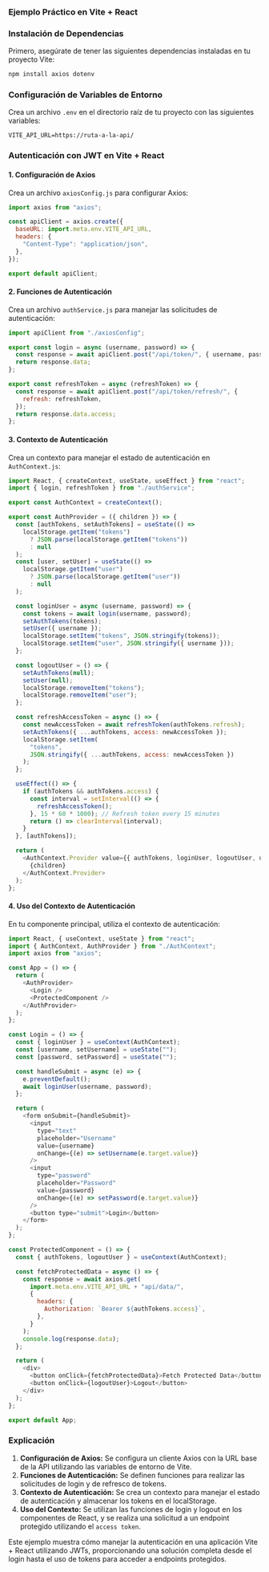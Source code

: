 ### Ejemplo Práctico en Vite + React

### Instalación de Dependencias

Primero, asegúrate de tener las siguientes dependencias instaladas en tu proyecto Vite:

```bash
npm install axios dotenv
```

### Configuración de Variables de Entorno

Crea un archivo `.env` en el directorio raíz de tu proyecto con las siguientes variables:

```
VITE_API_URL=https://ruta-a-la-api/
```

### Autenticación con JWT en Vite + React

#### 1. Configuración de Axios

Crea un archivo `axiosConfig.js` para configurar Axios:

```javascript name=src/axiosConfig.js
import axios from "axios";

const apiClient = axios.create({
  baseURL: import.meta.env.VITE_API_URL,
  headers: {
    "Content-Type": "application/json",
  },
});

export default apiClient;
```

#### 2. Funciones de Autenticación

Crea un archivo `authService.js` para manejar las solicitudes de autenticación:

```javascript name=src/authService.js
import apiClient from "./axiosConfig";

export const login = async (username, password) => {
  const response = await apiClient.post("/api/token/", { username, password });
  return response.data;
};

export const refreshToken = async (refreshToken) => {
  const response = await apiClient.post("/api/token/refresh/", {
    refresh: refreshToken,
  });
  return response.data.access;
};
```

#### 3. Contexto de Autenticación

Crea un contexto para manejar el estado de autenticación en `AuthContext.js`:

```javascript name=src/AuthContext.js
import React, { createContext, useState, useEffect } from "react";
import { login, refreshToken } from "./authService";

export const AuthContext = createContext();

export const AuthProvider = ({ children }) => {
  const [authTokens, setAuthTokens] = useState(() =>
    localStorage.getItem("tokens")
      ? JSON.parse(localStorage.getItem("tokens"))
      : null
  );
  const [user, setUser] = useState(() =>
    localStorage.getItem("user")
      ? JSON.parse(localStorage.getItem("user"))
      : null
  );

  const loginUser = async (username, password) => {
    const tokens = await login(username, password);
    setAuthTokens(tokens);
    setUser({ username });
    localStorage.setItem("tokens", JSON.stringify(tokens));
    localStorage.setItem("user", JSON.stringify({ username }));
  };

  const logoutUser = () => {
    setAuthTokens(null);
    setUser(null);
    localStorage.removeItem("tokens");
    localStorage.removeItem("user");
  };

  const refreshAccessToken = async () => {
    const newAccessToken = await refreshToken(authTokens.refresh);
    setAuthTokens({ ...authTokens, access: newAccessToken });
    localStorage.setItem(
      "tokens",
      JSON.stringify({ ...authTokens, access: newAccessToken })
    );
  };

  useEffect(() => {
    if (authTokens && authTokens.access) {
      const interval = setInterval(() => {
        refreshAccessToken();
      }, 15 * 60 * 1000); // Refresh token every 15 minutes
      return () => clearInterval(interval);
    }
  }, [authTokens]);

  return (
    <AuthContext.Provider value={{ authTokens, loginUser, logoutUser, user }}>
      {children}
    </AuthContext.Provider>
  );
};
```

#### 4. Uso del Contexto de Autenticación

En tu componente principal, utiliza el contexto de autenticación:

```javascript name=src/App.jsx
import React, { useContext, useState } from "react";
import { AuthContext, AuthProvider } from "./AuthContext";
import axios from "axios";

const App = () => {
  return (
    <AuthProvider>
      <Login />
      <ProtectedComponent />
    </AuthProvider>
  );
};

const Login = () => {
  const { loginUser } = useContext(AuthContext);
  const [username, setUsername] = useState("");
  const [password, setPassword] = useState("");

  const handleSubmit = async (e) => {
    e.preventDefault();
    await loginUser(username, password);
  };

  return (
    <form onSubmit={handleSubmit}>
      <input
        type="text"
        placeholder="Username"
        value={username}
        onChange={(e) => setUsername(e.target.value)}
      />
      <input
        type="password"
        placeholder="Password"
        value={password}
        onChange={(e) => setPassword(e.target.value)}
      />
      <button type="submit">Login</button>
    </form>
  );
};

const ProtectedComponent = () => {
  const { authTokens, logoutUser } = useContext(AuthContext);

  const fetchProtectedData = async () => {
    const response = await axios.get(
      import.meta.env.VITE_API_URL + "api/data/",
      {
        headers: {
          Authorization: `Bearer ${authTokens.access}`,
        },
      }
    );
    console.log(response.data);
  };

  return (
    <div>
      <button onClick={fetchProtectedData}>Fetch Protected Data</button>
      <button onClick={logoutUser}>Logout</button>
    </div>
  );
};

export default App;
```

### Explicación

1. **Configuración de Axios:** Se configura un cliente Axios con la URL base de la API utilizando las variables de entorno de Vite.
2. **Funciones de Autenticación:** Se definen funciones para realizar las solicitudes de login y de refresco de tokens.
3. **Contexto de Autenticación:** Se crea un contexto para manejar el estado de autenticación y almacenar los tokens en el localStorage.
4. **Uso del Contexto:** Se utilizan las funciones de login y logout en los componentes de React, y se realiza una solicitud a un endpoint protegido utilizando el `access token`.

Este ejemplo muestra cómo manejar la autenticación en una aplicación Vite + React utilizando JWTs, proporcionando una solución completa desde el login hasta el uso de tokens para acceder a endpoints protegidos.
